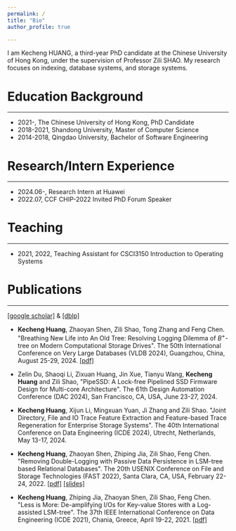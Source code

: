 ```yaml
---
permalink: /
title: "Bio"
author_profile: true

---
```


I am Kecheng HUANG, a third-year PhD candidate at the Chinese University of Hong Kong, under the supervision of Professor Zili SHAO. My research focuses on indexing, database systems, and storage systems.

# Education Background

---

- 2021-,          The Chinese University of Hong Kong,        PhD Candidate
- 2018-2021,      Shandong University,                        Master of Computer Science
- 2014-2018,      Qingdao University,                         Bachelor of Software Engineering   


# Research/Intern Experience

---

- 2024.06-,        Research Intern at Huawei
- 2022.07,         CCF CHIP-2022  Invited PhD Forum Speaker

# Teaching

---

- 2021, 2022,       Teaching Assistant for CSCI3150 Introduction to Operating Systems

# Publications

---

[[google scholar]](https://scholar.google.com/citations?user=rPhW368AAAAJ&hl)  & [[dblp]](https://dblp.org/pid/295/7080.html)

- **Kecheng Huang**, Zhaoyan Shen, Zili Shao, Tong Zhang and Feng Chen. "Breathing New Life into An Old Tree: Resolving Logging Dilemma of $B^+$-tree on Modern Computational Storage Drives". The 50th International Conference on Very Large Databases (VLDB 2024), Guangzhou, China, August 25-29, 2024. [[pdf]](https://www.vldb.org/pvldb/vol17/p134-huang.pdf)

- Zelin Du, Shaoqi Li, Zixuan Huang, Jin Xue, Tianyu Wang, **Kecheng Huang** and Zili Shao, "PipeSSD: A Lock-free Pipelined SSD Firmware Design for Multi-core Architecture". The 61th Design Automation Conference (DAC 2024), San Francisco, CA, USA, June 23-27, 2024.

- **Kecheng Huang**, Xijun Li, Mingxuan Yuan, Ji Zhang and Zili Shao. "Joint Directory, File and IO Trace Feature Extraction and Feature-based Trace Regeneration for Enterprise Storage Systems". The 40th International Conference on Data Engineering (ICDE 2024), Utrecht, Netherlands, May 13-17, 2024.


- **Kecheng Huang**, Zhaoyan Shen, Zhiping Jia, Zili Shao, Feng Chen. "Removing Double-Logging with Passive Data Persistence in LSM-tree based Relational Databases". The 20th USENIX Conference on File and Storage Technologies (FAST 2022), Santa Clara, CA, USA, February 22-24, 2022. [[pdf]](https://www.usenix.org/system/files/fast22-huang.pdf) [[slides]](https://www.usenix.org/system/files/fast22_slides_huang.pdf)

- **Kecheng Huang**, Zhiping Jia, Zhaoyan Shen, Zili Shao, Feng Chen. "Less is More: De-amplifying I/Os for Key-value Stores with a Log-assisted LSM-tree". The 37th IEEE International Conference on Data Engineering (ICDE 2021), Chania, Greece, April 19-22, 2021. [[pdf]](https://ieeexplore.ieee.org/stamp/stamp.jsp?tp=&arnumber=9458751)

